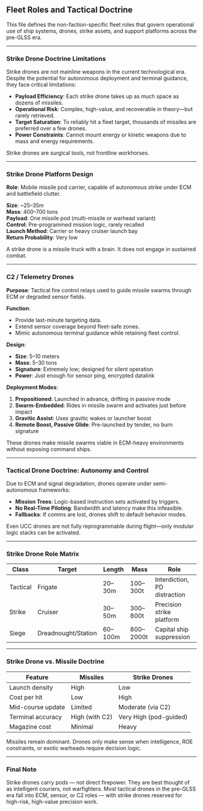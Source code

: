 ## Fleet Roles and Tactical Doctrine

This file defines the non-faction-specific fleet roles that govern operational use of ship systems, drones, strike assets, and support platforms across the pre-GLSS era.

---

### Strike Drone Doctrine Limitations

Strike drones are not mainline weapons in the current technological era. Despite the potential for autonomous deployment and terminal guidance, they face critical limitations:

- **Payload Efficiency**: Each strike drone takes up as much space as dozens of missiles.
- **Operational Risk**: Complex, high-value, and recoverable in theory—but rarely retrieved.
- **Target Saturation**: To reliably hit a fleet target, thousands of missiles are preferred over a few drones.
- **Power Constraints**: Cannot mount energy or kinetic weapons due to mass and energy requirements.

Strike drones are surgical tools, not frontline workhorses.

---

### Strike Drone Platform Design

**Role**: Mobile missile pod carrier, capable of autonomous strike under ECM and battlefield clutter.

**Size**: ~25–35m  
**Mass**: 400–700 tons  
**Payload**: One missile pod (multi-missile or warhead variant)  
**Control**: Pre-programmed mission logic, rarely recalled  
**Launch Method**: Carrier or heavy cruiser launch bay  
**Return Probability**: Very low

A strike drone is a missile truck with a brain. It does not engage in sustained combat.

---

### C2 / Telemetry Drones

**Purpose**: Tactical fire control relays used to guide missile swarms through ECM or degraded sensor fields.

**Function**: 
- Provide last-minute targeting data.
- Extend sensor coverage beyond fleet-safe zones.
- Mimic autonomous terminal guidance while retaining fleet control.

**Design**:
- **Size**: 5–10 meters
- **Mass**: 5–30 tons
- **Signature**: Extremely low; designed for silent operation
- **Power**: Just enough for sensor ping, encrypted datalink

**Deployment Modes**:
1. **Prepositioned**: Launched in advance, drifting in passive mode
2. **Swarm-Embedded**: Rides in missile swarm and activates just before impact
3. **Gravitic Assist**: Uses gravitic wakes or launcher boost
4. **Remote Boost, Passive Glide**: Pre-launched by tender, no burn signature

These drones make missile swarms viable in ECM-heavy environments without exposing command ships.

---

### Tactical Drone Doctrine: Autonomy and Control

Due to ECM and signal degradation, drones operate under semi-autonomous frameworks:

- **Mission Trees**: Logic-based instruction sets activated by triggers.
- **No Real-Time Piloting**: Bandwidth and latency make this infeasible.
- **Fallbacks**: If comms are lost, drones shift to default behavior modes.

Even UCC drones are not fully reprogrammable during flight—only modular logic stacks can be activated.

---

### Strike Drone Role Matrix

| Class      | Target             | Length   | Mass    | Role                          |
|------------|--------------------|----------|---------|-------------------------------|
| Tactical   | Frigate            | 20–30m   | 100–300t| Interdiction, PD distraction  |
| Strike     | Cruiser            | 30–50m   | 300–800t| Precision strike platform     |
| Siege      | Dreadnought/Station| 60–100m  | 800–2000t| Capital ship suppression      |

---

### Strike Drone vs. Missile Doctrine

| Feature            | Missiles       | Strike Drones             |
|--------------------|----------------|---------------------------|
| Launch density     | High           | Low                       |
| Cost per hit       | Low            | High                      |
| Mid-course update  | Limited        | Moderate (via C2)         |
| Terminal accuracy  | High (with C2) | Very High (pod-guided)    |
| Magazine cost      | Minimal        | Heavy                     |

Missiles remain dominant. Drones only make sense when intelligence, ROE constraints, or exotic warheads require decision logic.

---

### Final Note
Strike drones carry pods — not direct firepower. They are best thought of as intelligent couriers, not warfighters. Most tactical drones in the pre-GLSS era fall into ECM, sensor, or C2 roles — with strike drones reserved for high-risk, high-value precision work.
